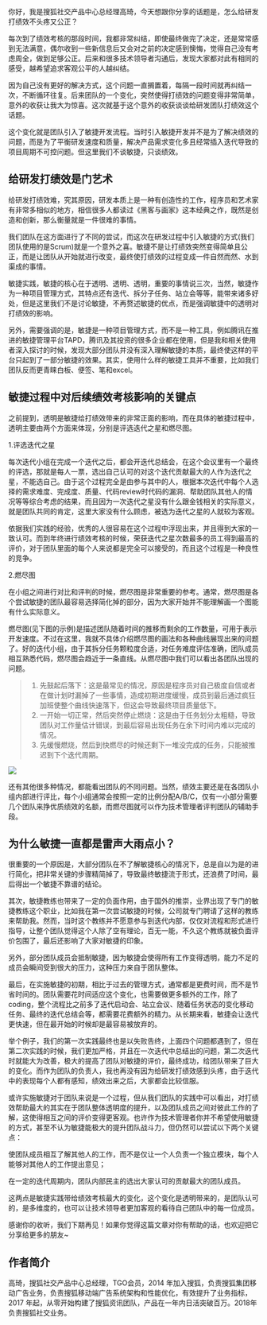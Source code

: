 你好，我是搜狐社交产品中心总经理高琦，今天想跟你分享的话题是，怎么给研发打绩效不头疼又公正？

每次到了绩效考核的那段时间，我都非常纠结，即使最终做完了决定，还是常常感到无法满意，偶尔收到一些新信息后又会对之前的决定感到懊悔，觉得自己没有考虑周全，做到足够公正。后来和很多技术领导者沟通后，发现大家都对此有相同的感受，越希望追求客观公平的人越纠结。

因为自己没有更好的解决方式，这个问题一直搁置着，每隔一段时间就再纠结一次，不断循环往复。后来团队的一个变化，突然使得打绩效的问题变得非常简单，意外的收获让我大为惊喜。这次就基于这个意外的收获谈谈给研发团队打绩效这个话题。

这个变化就是团队引入了敏捷开发流程。当时引入敏捷开发并不是为了解决绩效的问题，而是为了平衡研发速度和质量，解决产品需求变化多且经常插入迭代导致的项目周期不可控问题。但这里我们不谈敏捷，只谈绩效。

## 给研发打绩效是门艺术

给研发打绩效难，究其原因，研发本质上是一种有创造性的工作，程序员和艺术家有非常多相似的地方，相信很多人都读过《黑客与画家》这本经典之作，既然是创造和创新，那么衡量就是一件很难的事情。

我们团队在这方面进行了不同的尝试，而这次在研发过程中引入敏捷的方式(我们团队使用的是Scrum)就是一个意外之喜。敏捷不是让打绩效突然变得简单且公正，而是让团队从开始就进行改变，最终使打绩效的过程变成一件自然而然、水到渠成的事情。

敏捷实践，敏捷的核心在于透明、透明、透明，重要的事情说三次，当然，敏捷作为一种项目管理方式，其特点还有迭代、拆分子任务、站立会等等，能带来诸多好处，但是这里我们不是讨论敏捷，不再赘述敏捷的优点，而是强调敏捷中的透明对打绩效的影响。

另外，需要强调的是，敏捷是一种项目管理方式，而不是一种工具，例如腾讯在推进的敏捷管理平台TAPD，腾讯及其投资的很多企业都在使用，但是我和相关使用者深入探讨的时候，发现大部分团队并没有深入理解敏捷的本质，最终使这样的平台只起到了一部分敏捷的效果。其实，使用什么样的敏捷工具并不重要，比如我们团队反而更青睐白板、便签、笔和excel。

## 敏捷过程中对后续绩效考核影响的关键点

之前提到，透明是敏捷给打绩效带来的非常正面的影响，而在具体的敏捷过程中，透明主要由两个方面来体现，分别是评选迭代之星和燃尽图。

1.评选迭代之星

每次迭代小组在完成一个迭代之后，都会开迭代总结会，在这个会议里有一个最终的评选，那就是每人一票，选出自己认可的对这个迭代贡献最大的人作为迭代之星，不能选自己。由于这个过程完全是由参与其中的人，根据本次迭代中每个人选择的需求难度、完成度、质量、代码review时代码的漏洞、帮助团队其他人的情况等等综合考虑的结果，而且因为一次迭代之星没有什么跟金钱相关的实际意义，就是团队共同的肯定，这里大家没有什么顾虑，被选为迭代之星的人就较为客观。

依据我们实践的经验，优秀的人很容易在这个过程中浮现出来，并且得到大家的一致认可。而到年终进行绩效考核的时候，荣获迭代之星次数最多的员工得到最高的评价，对于团队里面的每个人来说都是完全可以接受的，而且这个过程是一种良性的竞争。

2.燃尽图

在小组之间进行对比和评判的时候，燃尽图是非常重要的参考。通常，燃尽图是各个尝试敏捷的团队最容易选择简化掉的部分，因为大家开始并不能理解画一个图能有什么实际意义。

燃尽图(见下图的示例)是描述团队随着时间的推移而剩余的工作数量，可用于表示开发速度。不过在这里，我就不具体介绍燃尽图的画法和各种曲线展现出来的问题了。好的迭代小组，由于其拆分任务颗粒度合适，对任务难度评估准确，团队成员相互熟悉代码，燃尽图会趋近于一条直线。从燃尽图中我们可以看出各团队出现的问题。

> 1. 先鼓起后落下：这是最常见的情况，原因是程序员对自己极度自信或者在做计划时漏掉了一些事情，造成初期进度缓慢，成员到最后通过疯狂加班使整个曲线快速落下，但这会导致最终项目质量低下。
> 2. 一开始一切正常，然后突然停止燃烧：这是由于任务划分太粗糙，导致团队对工作量估计错误，到最后容易出现任务在余下时间内难以完成的情况。
> 3. 先缓慢燃烧，然后到快燃尽的时候还剩下一堆没完成的任务，只能被推迟到下个迭代周期。

![](https://static001.geekbang.org/resource/image/2b/ec/2bb7de7aca893dbb809f13ea366b51ec.jpg?wh=531*380)

还有其他很多种情况，都能看出团队的不同问题。当然，绩效主要还是在各团队小组内部进行评比，每个小组通常会按照一定的比例分配A/B/C，仅有一小部分需要几个团队来挣优质绩效的名额，而燃尽图就可以作为技术管理者评判团队的辅助手段。

## 为什么敏捷一直都是雷声大雨点小？

很重要的一个原因是，大部分团队在不了解敏捷核心的情况下，总是自以为是的进行简化，把非常关键的步骤精简掉了，导致最终敏捷流于形式，还浪费了时间，最后得出一个敏捷不靠谱的结论。

其次，敏捷教练也带来了一定的负面作用，由于国外的推崇，业界出现了专门的敏捷教练这个职业，比如我在第一次尝试敏捷的时候，公司就专门聘请了这样的教练来帮助我。然而，当时这个教练并不愿意参与到迭代内部，仅仅对流程和形式进行指导，让整个团队觉得这个人除了空有理论，百无一能，不久这个教练就被负面评价包围了，最后还影响了大家对敏捷的印象。

另外，部分团队成员会抵制敏捷，因为敏捷会使得所有工作变得透明，能力不足的成员会瞬间受到很大的压力，这种压力来自于团队整体。

最后，在实施敏捷的初期，相比于过去的管理方式，通常都是更费时间，而不是节省时间的。团队需要花时间适应这个变化，也需要做更多额外的工作，除了coding，整个流程比之前多了迭代启动会、站立会议、随着任务状态的变化移动任务、最终的迭代总结会等，都需要花费额外的精力。从长期来看，敏捷会让迭代更快速，但在最开始的时候却是最容易被放弃的。

举个例子，我们的第一次实践最终也是以失败告终，上面四个问题都遇到了，但在第二次实践的时候，我们更加严格，并且在一次迭代中总结出的问题，第二次迭代时就能大为改善，极大的提高了团队对敏捷的评价，最终成功，给团队带来了巨大的变化。而作为团队的负责人，我也再没有因为给研发打绩效感到头疼，由于迭代中的表现每个人都有感知，绩效出来之后，大家都会比较信服。

或许实施敏捷对于团队来说是一个过程，但从我们团队的实践中可以看出，对打绩效帮助最大的其实在于团队整体透明度的提升，以及团队成员之间对彼此工作的了解，这使得相互之间的评价变得更客观。也许作为技术管理者你并不希望使用敏捷的方式，甚至不认为敏捷能极大的提升团队战斗力，但仍然可以尝试以下两个关键点：

使团队成员相互了解其他人的工作，而不是仅让一个人负责一个独立模块，每个人能够对其他人的工作提出意见；

在一定的迭代周期内，团队内部民主的选出大家认可的贡献最大的团队成员。

这两点是敏捷实践带给绩效考核最大的变化，这个变化是透明带来的，是团队认可的，是多维度的，也可以让技术领导者更加客观的看待自己团队中的每一位成员。

感谢你的收听，我们下期再见！如果你觉得这篇文章对你有帮助的话，也欢迎把它分享给更多的朋友~

## 作者简介

高琦，搜狐社交产品中心总经理，TGO会员，2014 年加入搜狐，负责搜狐集团移动广告业务，负责搜狐移动端广告系统架构和性能优化，有效提升了业务指标，2017 年起，从零开始构建了搜狐资讯团队，产品在一年内日活突破百万。2018年负责搜狐社交业务。